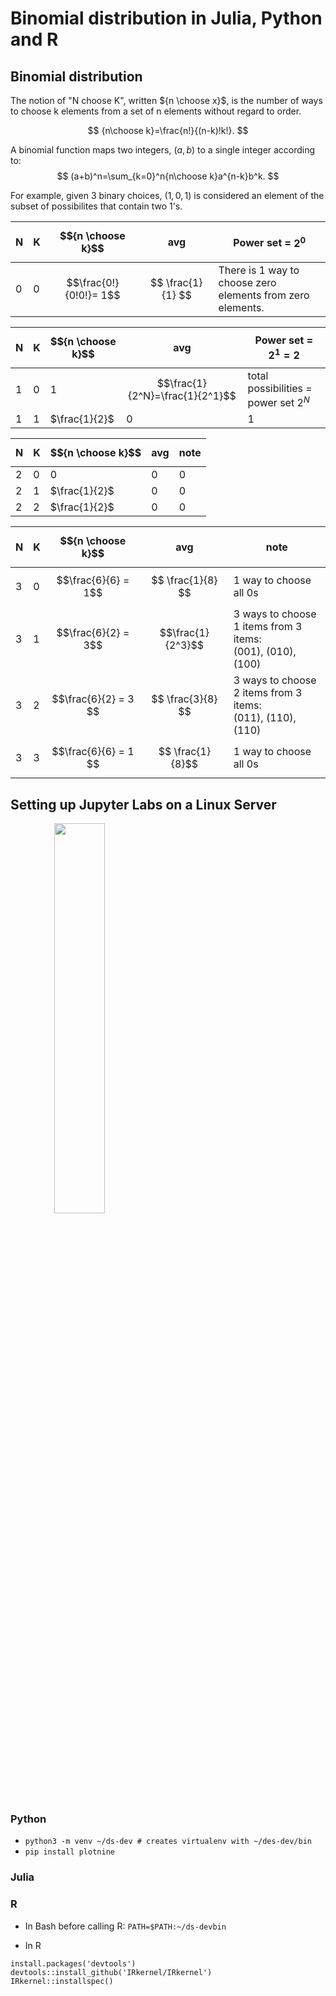 # Binomial distribution in Julia, Python and R 

## Binomial distribution


The notion of "N choose K", written ${n \choose x}$, is the number of ways to choose k elements from a set of n elements without regard to order. 

$$
{n\choose k}=\frac{n!}{(n-k)!k!}.
$$

A binomial function maps two integers, $(a,b)$ to a single integer according to:
$$
(a+b)^n=\sum_{k=0}^n{n\choose k}a^{n-k}b^k.
$$


For example, given 3 binary choices, $(1, 0, 1)$ is considered an element of the subset of possibilites that contain two $1$'s. 

| N | K | $${n \choose k}$$ | avg | Power set = $2^0$ |
----|---|-------------------|-----|-----|
| 0 | 0 | $$\frac{0!}{0!0!}= 1$$ | $$ \frac{1}{1} $$ |  There is 1 way to choose zero <br> elements from zero elements. |

| N | K | $${n \choose k}$$ | avg |  Power set = $2^1 = 2$  |
----|---|-------------------|-----|-----|
| 1 | 0 | 1 | $$\frac{1}{2^N}=\frac{1}{2^1}$$ | total possibilities = <br>power set $2^N$ |
| 1 | 1 | $\frac{1}{2}$ |  0 | 1 |


| N | K | $${n \choose k}$$ | avg | note |
----|---|----|-----|-----|
| 2 | 0 | 0 | 0 | 0 |
| 2 | 1 | $\frac{1}{2}$  | 0 | 0 |
| 2 | 2 | $\frac{1}{2}$  | 0 | 0 |

| N | K | $${n \choose k}$$ | avg | note |
----|---|----|-----|-----|
| 3 | 0 | $$\frac{6}{6} = 1$$ |$$ \frac{1}{8} $$ | 1 way to choose all 0s |
| 3 | 1 | $$\frac{6}{2} = 3$$ | $$\frac{1}{2^3}$$  | 3 ways to choose <br> 1 items from 3 items: <br> (001), (010), (100)|
| 3| 2 | $$\frac{6}{2} = 3 $$ | $$ \frac{3}{8} $$  | 3 ways to choose <br> 2 items from 3 items: <br> (011), (110), (110) |
| 3 | 3 | $$\frac{6}{6} = 1 $$ | $$ \frac{1}{8}$$ |  1 way to choose all 0s |

## Setting up Jupyter Labs on a Linux Server

<img  style="width:40%; margin-left:5em" src="https://imgur.com/9oL8WYk.png"/>

### Python

- `python3 -m venv ~/ds-dev # creates virtualenv with ~/des-dev/bin`
- `pip install plotnine`

### Julia

### R

- In Bash before calling R: `PATH=$PATH:~/ds-devbin`

- In R
```
install.packages('devtools')
devtools::install_github('IRkernel/IRkernel')
IRkernel::installspec()
```
